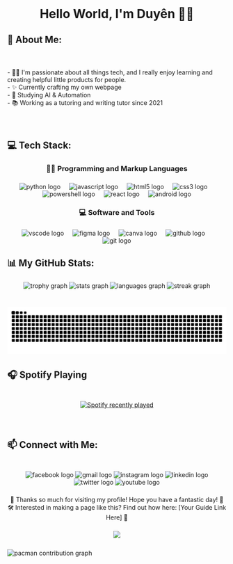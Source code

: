 <br clear="both">

<h1 align="center">Hello World, I'm Duyên 👋🏼</h1>

###

<h2 align="left">💫 About Me:</h2>

###

<br clear="both">

<p align="left">- 👧🏻 I'm passionate about all things tech, and I really enjoy learning and creating helpful little products for people.<br>- ✨ Currently crafting my own webpage<br>- 🌸 Studying AI & Automation<br>- 📚 Working as a tutoring and writing tutor since 2021</p>

###

<br clear="both">

<h2 align="left">💻 Tech Stack:</h2>

###

<h3 align="center">👨‍💻 Programming and Markup Languages</h3>

###

<div align="center">
  <img src="https://skillicons.dev/icons?i=py" height="40" alt="python logo"  />
  <img width="12" />
  <img src="https://skillicons.dev/icons?i=js" height="40" alt="javascript logo"  />
  <img width="12" />
  <img src="https://skillicons.dev/icons?i=html" height="40" alt="html5 logo"  />
  <img width="12" />
  <img src="https://cdn.jsdelivr.net/gh/devicons/devicon/icons/css3/css3-original.svg" height="40" alt="css3 logo"  />
  <img width="12" />
  <img src="https://skillicons.dev/icons?i=powershell" height="40" alt="powershell logo"  />
  <img width="12" />
  <img src="https://skillicons.dev/icons?i=react" height="40" alt="react logo"  />
  <img width="12" />
  <img src="https://cdn.jsdelivr.net/gh/devicons/devicon/icons/android/android-original.svg" height="40" alt="android logo"  />
</div>

###

<h3 align="center">💻 Software and Tools</h3>

###

<div align="center">
  <img src="https://skillicons.dev/icons?i=vscode" height="40" alt="vscode logo"  />
  <img width="12" />
  <img src="https://skillicons.dev/icons?i=figma" height="40" alt="figma logo"  />
  <img width="12" />
  <img src="https://cdn.simpleicons.org/canva/00C4CC" height="40" alt="canva logo"  />
  <img width="12" />
  <img src="https://skillicons.dev/icons?i=github" height="40" alt="github logo"  />
  <img width="12" />
  <img src="https://skillicons.dev/icons?i=git" height="40" alt="git logo"  />
</div>

###

<h2 align="left">📊 My GitHub Stats:</h2>

###

<div align="center">
  <img src="https://github-profile-trophy.vercel.app?username=justduyen&theme=dracula&column=-1&row=1&margin-w=8&margin-h=8&no-bg=false&no-frame=false&order=4" height="150" alt="trophy graph"  />
  <img src="https://github-readme-stats.vercel.app/api?username=justduyen&hide_title=false&hide_rank=false&show_icons=true&include_all_commits=true&count_private=true&disable_animations=false&theme=dracula&locale=en&hide_border=false&order=1" height="150" alt="stats graph"  />
  <img src="https://github-readme-stats.vercel.app/api/top-langs?username=justduyen&locale=en&hide_title=false&layout=compact&card_width=320&langs_count=5&theme=dracula&hide_border=false&order=2" height="150" alt="languages graph"  />
  <img src="https://streak-stats.demolab.com?user=justduyen&locale=en&mode=daily&theme=dracula&hide_border=false&border_radius=5&order=3" height="150" alt="streak graph"  />
</div>

###

<br clear="both">

<img src="https://raw.githubusercontent.com/justduyen/justduyen/output/snake.svg" alt="Snake animation" />

###

<h2 align="left">🎧 Spotify Playing</h2>

###

<br clear="both">

<div align="center">
  <a href="https://open.spotify.com/user/i6zt4aq5grxjpdxl9ooct1sk0">
    <img src="https://spotify-recently-played-readme.vercel.app/api?user=i6zt4aq5grxjpdxl9ooct1sk0&count=5&unique=true" alt="Spotify recently played"  />
  </a>
</div>

###

<br clear="both">

<h2 align="left">📫 Connect with Me:</h2>

###

<br clear="both">

<div align="center">
  <img src="https://raw.githubusercontent.com/maurodesouza/profile-readme-generator/master/src/assets/icons/social/facebook/default.svg" width="52" height="40" alt="facebook logo"  />
  <img src="https://raw.githubusercontent.com/maurodesouza/profile-readme-generator/master/src/assets/icons/social/gmail/default.svg" width="52" height="40" alt="gmail logo"  />
  <img src="https://raw.githubusercontent.com/maurodesouza/profile-readme-generator/master/src/assets/icons/social/instagram/default.svg" width="52" height="40" alt="instagram logo"  />
  <img src="https://raw.githubusercontent.com/maurodesouza/profile-readme-generator/master/src/assets/icons/social/linkedin/default.svg" width="52" height="40" alt="linkedin logo"  />
  <img src="https://raw.githubusercontent.com/maurodesouza/profile-readme-generator/master/src/assets/icons/social/twitter/default.svg" width="52" height="40" alt="twitter logo"  />
  <img src="https://raw.githubusercontent.com/maurodesouza/profile-readme-generator/master/src/assets/icons/social/youtube/default.svg" width="52" height="40" alt="youtube logo"  />
</div>

###

<p align="center">🌟 Thanks so much for visiting my profile! Hope you have a fantastic day! 👋<br>🛠️ Interested in making a page like this? Find out how here: [Your Guide Link Here] 🚀</p>

###

<div align="center">
  <img src="https://profile-counter.glitch.me/justduyen/count.svg?"  />
</div>

###

<picture>
  <source media="(prefers-color-scheme: dark)" srcset="https://raw.githubusercontent.com/justduyen/justduyen/output/pacman-contribution-graph-dark.svg">
  <source media="(prefers-color-scheme: light)" srcset="https://raw.githubusercontent.com/justduyen/justduyen/output/pacman-contribution-graph.svg">
  <img alt="pacman contribution graph" src="https://raw.githubusercontent.com/justduyen/justduyen/output/pacman-contribution-graph.svg">
</picture>

###
